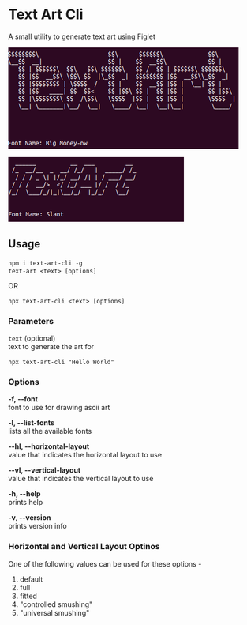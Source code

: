 # Text Art Cli

A small utility to generate text art using Figlet

![](https://raw.githubusercontent.com/auttam/text-art-cli/master/arts/art1.png)

![](https://raw.githubusercontent.com/auttam/text-art-cli/master/arts/art2.png)

## Usage

```
npm i text-art-cli -g
text-art <text> [options]
```

OR

```
npx text-art-cli <text> [options]
```

### Parameters

`text` (optional)  
text to generate the art for

```
npx text-art-cli "Hello World"
```

### Options

**-f, --font**  
font to use for drawing ascii art

**-l, --list-fonts**  
lists all the available fonts

**--hl, --horizontal-layout**  
value that indicates the horizontal layout to use

**--vl, --vertical-layout**  
value that indicates the vertical layout to use

**-h, --help**  
prints help

**-v, --version**  
prints version info

### Horizontal and Vertical Layout Optinos

One of the following values can be used for these options -

1. default
2. full
3. fitted
4. "controlled smushing"
5. "universal smushing"
